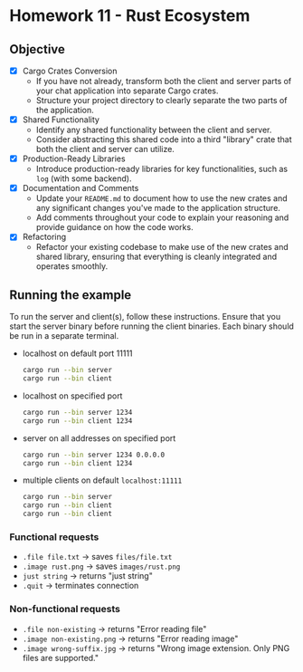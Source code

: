 # Homework 11 - Rust Ecosystem

## Objective

- [x] Cargo Crates Conversion
  - If you have not already, transform both the client and server parts of your chat application into separate Cargo crates.
  - Structure your project directory to clearly separate the two parts of the application.
- [x] Shared Functionality
  - Identify any shared functionality between the client and server.
  - Consider abstracting this shared code into a third "library" crate that both the client and server can utilize.
- [x] Production-Ready Libraries
  - Introduce production-ready libraries for key functionalities, such as `log` (with some backend).
- [x] Documentation and Comments
  - Update your `README.md` to document how to use the new crates and any significant changes you've made to the application structure.
  - Add comments throughout your code to explain your reasoning and provide guidance on how the code works.
- [x] Refactoring
  - Refactor your existing codebase to make use of the new crates and shared library, ensuring that everything is cleanly integrated and operates smoothly.

## Running the example

To run the server and client(s), follow these instructions. Ensure that you start the server binary
before running the client binaries. Each binary should be run in a separate terminal.

- localhost on default port 11111

  ``` bash
  cargo run --bin server
  cargo run --bin client
  ```

- localhost on specified port

  ``` bash
  cargo run --bin server 1234
  cargo run --bin client 1234
  ```

- server on all addresses on specified port

  ``` bash
  cargo run --bin server 1234 0.0.0.0
  cargo run --bin client 1234
  ```

- multiple clients on default `localhost:11111`

  ``` bash
  cargo run --bin server
  cargo run --bin client
  cargo run --bin client
  ```

### Functional requests

- `.file file.txt` -> saves `files/file.txt`
- `.image rust.png` -> saves `images/rust.png`
- `just string` -> returns "just string"
- `.quit` -> terminates connection

### Non-functional requests

- `.file non-existing` -> returns "Error reading file"
- `.image non-existing.png` -> returns "Error reading image"
- `.image wrong-suffix.jpg` -> returns "Wrong image extension. Only PNG files are supported."
